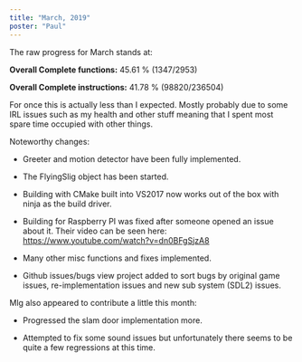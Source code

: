 ```yaml
---
title: "March, 2019"
poster: "Paul"
---
```


The raw progress for March stands at:


**Overall Complete functions:** 45.61 % (1347/2953)

**Overall Complete instructions:** 41.78 % (98820/236504)

For once this is actually less than I expected. Mostly probably due to some IRL issues such as my health and other stuff meaning that I spent most spare time occupied with other things.

Noteworthy changes:

- Greeter and motion detector have been fully implemented.

- The FlyingSlig object has been started.

- Building with CMake built into VS2017 now works out of the box with ninja as the build driver.

- Building for Raspberry PI was fixed after someone opened an issue about it. Their video can be seen here:  https://www.youtube.com/watch?v=dn0BFgSjzA8

- Many other misc functions and fixes implemented.

- Github issues/bugs view project added to sort bugs by original game issues, re-implementation issues and new sub system (SDL2) issues.


Mlg also appeared to contribute a little this month:


- Progressed the slam door implementation more.

- Attempted to fix some sound issues but unfortunately there seems to be quite a few regressions at this time.

